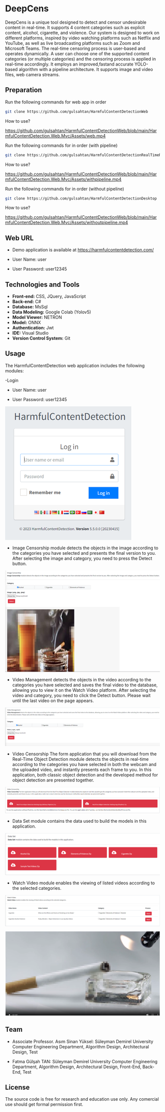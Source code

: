 # DeepCens
DeepCens is a unique tool designed to detect and censor undesirable content in real-time. It supports 4 content categories such as explicit content, alcohol, cigarette, and violence. Our system is designed to work on different platforms, inspired by video watching platforms such as Netflix and YouTube, as well as live broadcasting platforms such as Zoom and Microsoft Teams. The real-time censoring process is user-based and operates dynamically. A user can choose one of the supported content categories (or multiple categories) and the censoring process is applied in real-time accordingly. It employs an improved,fastand accurate YOLO-based algorithm with a pipeline architecture. It supports image and video files, web camera streams.

## Preparation

Run the following commands for web app in order
```bash
git clone https://github.com/gulsahtan/HarmfulContentDetectionWeb

```
How to use?

https://github.com/gulsahtan/HarmfulContentDetectionWeb/blob/main/HarmfulContentDetection.Web.Mvc/Assets/web.mp4

Run the following commands for in order (with pipeline)
```bash
git clone https://github.com/gulsahtan/HarmfulContentDetectionRealTimeRepo
```

How to use?

https://github.com/gulsahtan/HarmfulContentDetectionWeb/blob/main/HarmfulContentDetection.Web.Mvc/Assets/withpipeline.mp4

Run the following commands for in order (without pipeline)
```bash
git clone https://github.com/gulsahtan/HarmfulContentDetectionDesktop
```

How to use?

https://github.com/gulsahtan/HarmfulContentDetectionWeb/blob/main/HarmfulContentDetection.Web.Mvc/Assets/withoutpipeline.mp4

## Web URL

- Demo application is available at https://harmfulcontentdetection.com/

- User Name: user

- User Password: user12345

## Technologies and Tools

* **Front-end:** CSS, JQuery, JavaScript
* **Back-end:** C#
* **Database:** MsSql
* **Data Modeling:** Google Colab (Yolov5) 
* **Model Viewer:** NETRON
* **Model:** ONNX
* **Authentication:** Jwt
* **IDE:** Visual Studio
* **Version Control System:** Git

## Usage

The HarmfulContentDetection web application includes the following modules:

-Login 

- User Name: user

- User Password: user12345

![image](images/login.PNG)

- Image Censorship module detects the objects in the image according to the categories you have selected and presents the final version to you. After selecting the image and category, you need to press the Detect button.

![image](images/imagecensorship.PNG)

- Video Management detects the objects in the video according to the categories you have selected and saves the final video to the database, allowing you to view it on the Watch Video platform. After selecting the video and category, you need to click the Detect button. Please wait until the last video on the page appears.

![image](images/videomanagement.PNG)

- Video Censorship The form application that you will download from the Real-Time Object Detection module detects the objects in real-time according to the categories you have selected in both the webcam and the uploaded video, and instantly presents each frame to you. In this application, both classic object detection and the developed method for object detection are presented together.

![image](images/videocensorship.PNG)

- Data Set module contains the data used to build the models in this application.

![image](images/dataset.PNG)

- Watch Video module enables the viewing of listed videos according to the selected categories.

![image](images/watch.PNG)

![image](images/watch2.PNG)

## Team

- Associate Professor. Asım Sinan Yüksel: Süleyman Demirel University Computer Engineering Department, Algorithm Design, Architectural Design, Test

- Fatma Gülşah TAN: Süleyman Demirel University Computer Engineering Department, Algorithm Design, Architectural Design, Front-End, Back-End, Test

## License

The source code is free for research and education use only. Any comercial use should get formal permission first.

